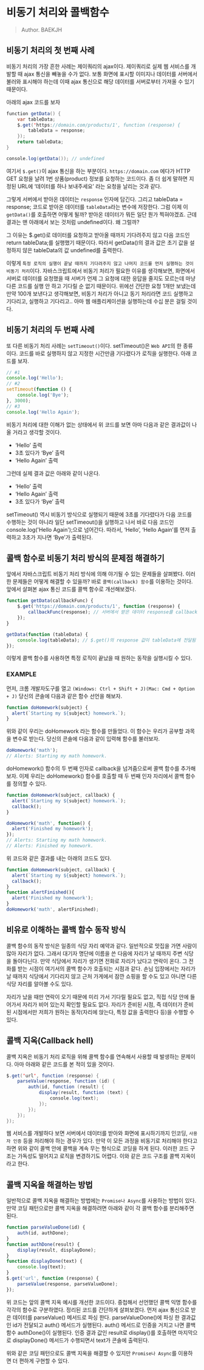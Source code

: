 # 비동기 처리와 콜백함수

> Author. BAEKJH

## 비동기 처리의 첫 번째 사례

비동기 처리의 가장 흔한 사례는 제이쿼리의 ajax이다. 제이쿼리로 실제 웹 서비스를 개발할 때 ajax 통신을 빼놓을 수가 없다. 보통 화면에 표시할 이미지나 데이터를 서버에서 불러와 표시해야 하는데 이때 ajax 통신으로 해당 데이터를 서버로부터 가져올 수 있기 때문이다. 

아래의 ajax 코드를 보자

```java
function getData() {
	var tableData;
	$.get('https://domain.com/products/1', function (response) {
		tableData = response;
	});
	return tableData;
}

console.log(getData()); // undefined
```

여기서 `$.get()`이 ajax 통신을 하는 부분이다. `https://domain.com` 에다가 HTTP GET 요청을 날려 1번 상품(product) 정보를 요청하는 코드이다. 좀 더 쉽게 말하면 지정된 URL에 ‘데이터를 하나 보내주세요’ 라는 요청을 날리는 것과 같다.

그렇게 서버에서 받아온 데이터는 `response` 인자에 담긴다. 그리고 tableData = response; 코드로 받아온 데이터를 `tableData`라는 변수에 저장한다. 그럼 이제 이 `getData()`를 호출하면 어떻게 될까? 받아온 데이터가 뭐든 일단 뭔가 찍혀야겠죠. 근데 결과는 맨 아래에서 보는 것처럼 undefined이다. 왜 그럴까?

그 이유는 $.get()로 데이터를 요청하고 받아올 때까지 기다려주지 않고 다음 코드인 return tableData;를 실행했기 때문이다. 따라서 getData()의 결과 값은 초기 값을 설정하지 않은 tableData의 값 undefined를 출력한다.

이렇게 `특정 로직의 실행이 끝날 때까지 기다려주지 않고 나머지 코드를 먼저 실행하는 것이 비동기 처리`이다. 자바스크립트에서 비동기 처리가 필요한 이유를 생각해보면, 화면에서 서버로 데이터를 요청했을 때 서버가 언제 그 요청에 대한 응답을 줄지도 모르는데 마냥 다른 코드를 실행 안 하고 기다릴 순 없기 때문이다. 위에선 간단한 요청 1개만 보냈는데 만약 100개 보낸다고 생각해보면, 비동기 처리가 아니고 동기 처리라면 코드 실행하고 기다리고, 실행하고 기다리고.. 아마 웹 애플리케이션을 실행하는데 수십 분은 걸릴 것이다.

## 비동기 처리의 두 번째 사례

또 다른 비동기 처리 사례는 `setTimeout()`이다. setTimeout()은 `Web API`의 한 종류이다. 코드를 바로 실행하지 않고 지정한 시간만큼 기다렸다가 로직을 실행한다. 아래 코드를 보자.

```javascript
// #1
console.log('Hello');
// #2
setTimeout(function () {
	console.log('Bye');
}, 3000);
// #3
console.log('Hello Again');
```

비동기 처리에 대한 이해가 없는 상태에서 위 코드를 보면 아마 다음과 같은 결과값이 나올 거라고 생각할 것이다.

- ‘Hello’ 출력
- 3초 있다가 ‘Bye’ 출력
- ‘Hello Again’ 출력

그런데 실제 결과 값은 아래와 같이 나온다.

- ‘Hello’ 출력
- ‘Hello Again’ 출력
- 3초 있다가 ‘Bye’ 출력

setTimeout() 역시 비동기 방식으로 실행되기 때문에 3초를 기다렸다가 다음 코드를 수행하는 것이 아니라 일단 setTimeout()을 실행하고 나서 바로 다음 코드인 console.log('Hello Again');으로 넘어간다. 따라서, ‘Hello’, ‘Hello Again’를 먼저 출력하고 3초가 지나면 ‘Bye’가 출력된다.

## 콜백 함수로 비동기 처리 방식의 문제점 해결하기

앞에서 자바스크립트 비동기 처리 방식에 의해 야기될 수 있는 문제들을 살펴봤다. 이러한 문제들은 어떻게 해결할 수 있을까? 바로 `콜백(callback) 함수`를 이용하는 것이다. 앞에서 살펴본 ajax 통신 코드를 콜백 함수로 개선해보겠다.

```javascript
function getData(callbackFunc) {
	$.get('https://domain.com/products/1', function (response) {
		callbackFunc(response); // 서버에서 받은 데이터 response를 callbackFunc() 함수에 넘겨줌
	});
}

getData(function (tableData) {
	console.log(tableData); // $.get()의 response 값이 tableData에 전달됨
});
```

이렇게 콜백 함수를 사용하면 특정 로직이 끝났을 때 원하는 동작을 실행시킬 수 있다.

### EXAMPLE

먼저, 크롬 개발자도구를 열고 `(Windows: Ctrl + Shift + J)(Mac: Cmd + Option + J)` 당신의 콘솔에 다음과 같은 함수 선언을 해보자.

```javascript
function doHomework(subject) {
  alert(`Starting my ${subject} homework.`);
}
```

위와 같이 우리는 doHomework 라는 함수를 만들었다. 이 함수는 우리가 공부할 과목을 변수로 받는다. 당신의 콘솔에 다음과 같이 입력해 함수를 불러보자.

```javascript
doHomework('math');
// Alerts: Starting my math homework.
```

doHomework() 함수의 두 번째 인자로 callback을 넘겨줌으로써 콜백 함수를 추가해보자. 이제 우리는 doHomework() 함수를 호출할 때 두 번째 인자 자리에서 콜백 함수를 정의할 수 있다.

```javascript
function doHomework(subject, callback) {
  alert(`Starting my ${subject} homework.`);
  callback();
}

doHomework('math', function() {
  alert('Finished my homework');
});
// Alerts: Starting my math homework.
// Alerts: Finished my homework.
```

위 코드와 같은 결과를 내는 아래의 코드도 있다.

```javascript
function doHomework(subject, callback) {
  alert(`Starting my ${subject} homework.`);
  callback();
}
function alertFinished(){
  alert('Finished my homework');
}
doHomework('math', alertFinished);
```


## 비유로 이해하는 콜백 함수 동작 방식

콜백 함수의 동작 방식은 일종의 식당 자리 예약과 같다. 일반적으로 맛집을 가면 사람이 많아 자리가 없다. 그래서 대기자 명단에 이름을 쓴 다음에 자리가 날 때까지 주변 식당을 돌아다닌다. 만약 식당에서 자리가 생기면 전화로 자리가 났다고 연락이 온다. 그 전화를 받는 시점이 여기서의 콜백 함수가 호출되는 시점과 같다. 손님 입장에서는 자리가 날 때까지 식당에서 기다리지 않고 근처 가게에서 잠깐 쇼핑을 할 수도 있고 아니면 다른 식당 자리를 알아볼 수도 있다.

자리가 났을 때만 연락이 오기 때문에 미리 가서 기다릴 필요도 없고, 직접 식당 안에 들어가서 자리가 비어 있는지 확인할 필요도 없다. 자리가 준비된 시점, 즉 데이터가 준비된 시점에서만 저희가 원하는 동작(자리에 앉는다, 특정 값을 출력한다 등)을 수행할 수 있다.

## 콜백 지옥(Callback hell)

콜백 지옥은 비동기 처리 로직을 위해 콜백 함수를 연속해서 사용할 때 발생하는 문제이다. 아마 아래와 같은 코드를 본 적이 있을 것이다.

```java
$.get('url', function (response) {
	parseValue(response, function (id) {
		auth(id, function (result) {
			display(result, function (text) {
				console.log(text);
			});
		});
	});
});
```

웹 서비스를 개발하다 보면 서버에서 데이터를 받아와 화면에 표시하기까지 인코딩, `사용자 인증` 등을 처리해야 하는 경우가 있다. 만약 이 모든 과정을 비동기로 처리해야 한다고 하면 위와 같이 콜백 안에 콜백을 계속 무는 형식으로 코딩을 하게 된다. 이러한 코드 구조는 가독성도 떨어지고 로직을 변경하기도 어렵다. 이와 같은 코드 구조를 콜백 지옥이라고 한다.

## 콜백 지옥을 해결하는 방법

일반적으로 콜백 지옥을 해결하는 방법에는 `Promise나 Async`를 사용하는 방법이 있다. 만약 코딩 패턴으로만 콜백 지옥을 해결하려면 아래와 같이 각 콜백 함수를 분리해주면 된다.

```javascript
function parseValueDone(id) {
	auth(id, authDone);
}
function authDone(result) {
	display(result, displayDone);
}
function displayDone(text) {
	console.log(text);
}
$.get('url', function (response) {
	parseValue(response, parseValueDone);
});
```

위 코드는 앞의 콜백 지옥 예시를 개선한 코드이다. 중첩해서 선언했던 콜백 익명 함수를 각각의 함수로 구분하였다. 정리된 코드를 간단하게 살펴보겠다. 먼저 ajax 통신으로 받은 데이터를 parseValue() 메서드로 파싱 한다. parseValueDone()에 파싱 한 결과값인 id가 전달되고 auth() 메서드가 실행된다. auth() 메서드로 인증을 거치고 나면 콜백 함수 authDone()이 실행된다. 인증 결과 값인 result로 display()를 호출하면 마지막으로 displayDone() 메서드가 수행되면서 text가 콘솔에 출력된다.

위와 같은 코딩 패턴으로도 콜백 지옥을 해결할 수 있지만 `Promise나 Async`를 이용하면 더 편하게 구현할 수 있다.

